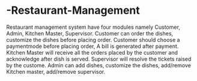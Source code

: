 # -Restaurant-Management
Restaurant management system have four modules namely Customer, Admin, Kitchen Master, Supervisor. Customer can order the dishes, customize the dishes before placing order. Customer should choose a paymentmode before placing order, A bill is generated after payment. Kitchen Master will receive all the orders placed by the customer and acknowledge after dish is served. Supervisor will resolve the tickets raised by the custome. Admin can add dishes, customize the dishes, add/remove Kitchen master, add/remove supervisor.
